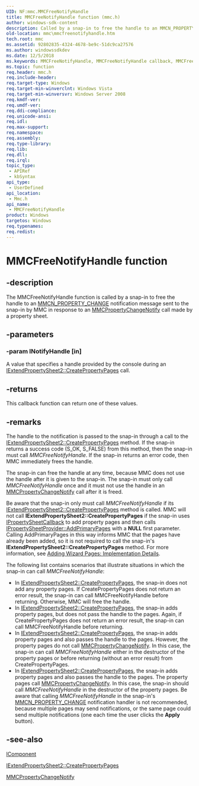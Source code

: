 ```yaml
---
UID: NF:mmc.MMCFreeNotifyHandle
title: MMCFreeNotifyHandle function (mmc.h)
author: windows-sdk-content
description: Called by a snap-in to free the handle to an MMCN_PROPERTY_CHANGE notification message sent to the snap-in by MMC in response to an MMCPropertyChangeNotify call made by a property sheet.
old-location: mmc\mmcfreenotifyhandle.htm
tech.root: mmc
ms.assetid: 92802835-4324-4678-be9c-51dc9ca27576
ms.author: windowssdkdev
ms.date: 12/5/2018
ms.keywords: MMCFreeNotifyHandle, MMCFreeNotifyHandle callback, MMCFreeNotifyHandle callback function [MMC], _slate_mmcfreenotifyhandle, mmc.mmcfreenotifyhandle, mmc/MMCFreeNotifyHandle
ms.topic: function
req.header: mmc.h
req.include-header: 
req.target-type: Windows
req.target-min-winverclnt: Windows Vista
req.target-min-winversvr: Windows Server 2008
req.kmdf-ver: 
req.umdf-ver: 
req.ddi-compliance: 
req.unicode-ansi: 
req.idl: 
req.max-support: 
req.namespace: 
req.assembly: 
req.type-library: 
req.lib: 
req.dll: 
req.irql: 
topic_type:
 - APIRef
 - kbSyntax
api_type:
 - UserDefined
api_location:
 - Mmc.h
api_name:
 - MMCFreeNotifyHandle
product: Windows
targetos: Windows
req.typenames: 
req.redist: 
---
```


# MMCFreeNotifyHandle function


## -description


The 
MMCFreeNotifyHandle function is called by a snap-in to free the handle to an 
<a href="https://msdn.microsoft.com/4b1c6d78-23b1-4b5a-b913-8a7153471785">MMCN_PROPERTY_CHANGE</a> notification message sent to the snap-in by MMC in response to an 
<a href="https://msdn.microsoft.com/f563a6dd-22e7-4839-bd44-1702ab3e17a3">MMCPropertyChangeNotify</a> call made by a property sheet.


## -parameters




### -param lNotifyHandle [in]

A value that specifies a handle provided by the console during an 
<a href="https://msdn.microsoft.com/14c4f088-ad94-48a1-8c6d-a199b2938074">IExtendPropertySheet2::CreatePropertyPages</a> call.


## -returns



This callback function can return one of these values.




## -remarks



The handle to the notification is passed to the snap-in through a call to the 
<a href="https://msdn.microsoft.com/14c4f088-ad94-48a1-8c6d-a199b2938074">IExtendPropertySheet2::CreatePropertyPages</a> method. If the snap-in returns a success code (S_OK, S_FALSE) from this method, then the snap-in must call 
<i>MMCFreeNotifyHandle</i>. If the snap-in returns an error code, then MMC immediately frees the handle.

The snap-in can free the handle at any time, because MMC does not use the handle after it is given to the snap-in. The snap-in must only call 
<i>MMCFreeNotifyHandle</i> once and it must not use the handle in an 
<a href="https://msdn.microsoft.com/f563a6dd-22e7-4839-bd44-1702ab3e17a3">MMCPropertyChangeNotify</a> call after it is freed.

Be aware that the snap-in only must call 
<i>MMCFreeNotifyHandle</i> if its 
<a href="https://msdn.microsoft.com/14c4f088-ad94-48a1-8c6d-a199b2938074">IExtendPropertySheet2::CreatePropertyPages</a> method is called. MMC will not call <b>IExtendPropertySheet2::CreatePropertyPages</b> if the snap-in uses 
<a href="https://msdn.microsoft.com/e2115929-692e-4e59-bcdb-f37b02c53224">IPropertySheetCallback</a> to add property pages and then calls <a href="https://msdn.microsoft.com/f555dfd0-8af3-422f-a339-ab79daa89b45">IPropertySheetProvider::AddPrimaryPages</a> with a <b>NULL</b> first parameter. Calling 
AddPrimaryPages in this way informs MMC that the pages have already been added, so it is not required to call the snap-in's <b>IExtendPropertySheet2::CreatePropertyPages</b> method. For more information, see 
<a href="https://msdn.microsoft.com/d00e0e6d-3416-47c0-8d70-dcdacba220d0">Adding Wizard Pages: Implementation Details</a>.

The following list contains scenarios that illustrate situations in which the snap-in can call 
<i>MMCFreeNotifyHandle</i>:

<ul>
<li>In <a href="https://msdn.microsoft.com/14c4f088-ad94-48a1-8c6d-a199b2938074">IExtendPropertySheet2::CreatePropertyPages</a>, the snap-in does not add any property pages. If 
CreatePropertyPages does not return an error result, the snap-in can call 
MMCFreeNotifyHandle before returning. Otherwise, MMC will free the handle.</li>
<li>In <a href="https://msdn.microsoft.com/14c4f088-ad94-48a1-8c6d-a199b2938074">IExtendPropertySheet2::CreatePropertyPages</a>, the snap-in adds property pages, but does not pass the handle to the pages. Again, if 
CreatePropertyPages does not return an error result, the snap-in can call 
MMCFreeNotifyHandle before returning.</li>
<li>In <a href="https://msdn.microsoft.com/14c4f088-ad94-48a1-8c6d-a199b2938074">IExtendPropertySheet2::CreatePropertyPages</a>, the snap-in adds property pages and also passes the handle to the pages. However, the property pages do not call 
<a href="https://msdn.microsoft.com/f563a6dd-22e7-4839-bd44-1702ab3e17a3">MMCPropertyChangeNotify</a>. In this case, the snap-in can call 
<i>MMCFreeNotifyHandle</i> either in the destructor of the property pages or before returning (without an error result) from 
CreatePropertyPages.</li>
<li>In <a href="https://msdn.microsoft.com/14c4f088-ad94-48a1-8c6d-a199b2938074">IExtendPropertySheet2::CreatePropertyPages</a>, the snap-in adds property pages and also passes the handle to the pages. The property pages call 
<a href="https://msdn.microsoft.com/f563a6dd-22e7-4839-bd44-1702ab3e17a3">MMCPropertyChangeNotify</a>. In this case, the snap-in should call 
<i>MMCFreeNotifyHandle</i> in the destructor of the property pages. Be aware that calling 
<i>MMCFreeNotifyHandle</i> in the snap-in's <a href="https://msdn.microsoft.com/4b1c6d78-23b1-4b5a-b913-8a7153471785">MMCN_PROPERTY_CHANGE</a> notification handler is not recommended, because multiple pages may send notifications, or the same page could send multiple notifications (one each time the user clicks the <b>Apply</b> button).</li>
</ul>



## -see-also




<a href="https://msdn.microsoft.com/65eaa5ef-182b-4fec-bb3d-a308ac9dc660">IComponent</a>



<a href="https://msdn.microsoft.com/14c4f088-ad94-48a1-8c6d-a199b2938074">IExtendPropertySheet2::CreatePropertyPages</a>



<a href="https://msdn.microsoft.com/f563a6dd-22e7-4839-bd44-1702ab3e17a3">MMCPropertyChangeNotify</a>
 

 

